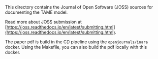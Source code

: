 <!--
SPDX-FileContributor:Carsten Lemmen <carsten.lemmen@hereon.de>
SPDX-FileCopyrightText: 2025 Helmholtz-Zentrum hereon GmbH
SPDX-License-Identifier: CC0-1.0
-->

This directory contains the Journal of Open Software (JOSS) sources
for documenting the TAME model.

<!-- [![status](https://joss.theoj.org/papers/84a737c77c6d676d0aefbcef8974b138/status.svg)](https://joss.theoj.org/papers/84a737c77c6d676d0aefbcef8974b138)
-->

Read more about JOSS submission at [https://joss.readthedocs.io/en/latest/submitting.html](https://joss.readthedocs.io/en/latest/submitting.html).

The paper pdf is build in the CD pipeline using the `openjournals/inara` docker. Using the Makefile, you can also build the pdf locally with this docker.
